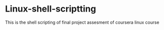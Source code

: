# Linux-shell-scriptting

This is the shell scripting of final project assesment of coursera linux course
